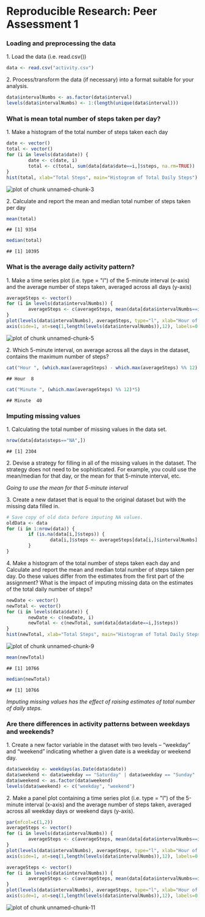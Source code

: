 # Reproducible Research: Peer Assessment 1  

### Loading and preprocessing the data

1\. Load the data (i.e. read.csv())


```r
data <- read.csv("activity.csv")
```

2\. Process/transform the data (if necessary) into a format suitable for your analysis.


```r
data$intervalNumbs <- as.factor(data$interval)
levels(data$intervalNumbs) <- 1:(length(unique(data$interval)))
```

### What is mean total number of steps taken per day?

1\. Make a histogram of the total number of steps taken each day


```r
date <- vector()
total <- vector()
for (i in levels(data$date)) {
        date <- c(date, i)
        total <- c(total, sum(data[data$date==i,]$steps, na.rm=TRUE))
}
hist(total, xlab="Total Steps", main="Histogram of Total Daily Steps")
```

![plot of chunk unnamed-chunk-3](figure/unnamed-chunk-3.png) 

2\. Calculate and report the mean and median total number of steps taken per day


```r
mean(total)
```

```
## [1] 9354
```

```r
median(total)
```

```
## [1] 10395
```

### What is the average daily activity pattern?

1\. Make a time series plot (i.e. type = "l") of the 5-minute interval (x-axis) and the average number of steps taken, averaged across all days (y-axis)


```r
averageSteps <- vector()
for (i in levels(data$intervalNumbs)) {
        averageSteps <- c(averageSteps, mean(data[data$intervalNumbs==i,]$steps, na.rm=TRUE))
}
plot(levels(data$intervalNumbs), averageSteps, type="l", xlab="Hour of Day", ylab="Average Steps", xaxt="n", main="Month Averaged Steps for Each 5 Minute Interval in the Day")
axis(side=1, at=seq(1,length(levels(data$intervalNumbs)),12), labels=0:23)
```

![plot of chunk unnamed-chunk-5](figure/unnamed-chunk-5.png) 

2\. Which 5-minute interval, on average across all the days in the dataset, contains the maximum number of steps?


```r
cat("Hour ", (which.max(averageSteps) - which.max(averageSteps) %% 12) /12)
```

```
## Hour  8
```

```r
cat("Minute ", (which.max(averageSteps) %% 12)*5)
```

```
## Minute  40
```

### Imputing missing values

1\. Calculating the total number of missing values in the data set.


```r
nrow(data[data$steps=="NA",])
```

```
## [1] 2304
```

2\. Devise a strategy for filling in all of the missing values in the dataset. The strategy does not need to be sophisticated. For example, you could use the mean/median for that day, or the mean for that 5-minute interval, etc.

*Going to use the mean for that 5-minute interval*

3\. Create a new dataset that is equal to the original dataset but with the missing data filled in.


```r
# Save copy of old data before imputing NA values.
oldData <- data
for (i in 1:nrow(data)) {
        if (is.na(data[i,]$steps)) {
                data[i,]$steps <- averageSteps[data[i,]$intervalNumbs]
        }
}
```

4\. Make a histogram of the total number of steps taken each day and Calculate and report the mean and median total number of steps taken per day. Do these values differ from the estimates from the first part of the assignment? What is the impact of imputing missing data on the estimates of the total daily number of steps?


```r
newDate <- vector()
newTotal <- vector()
for (i in levels(data$date)) {
        newDate <- c(newDate, i)
        newTotal <- c(newTotal, sum(data[data$date==i,]$steps))
}
hist(newTotal, xlab="Total Steps", main="Histogram of Total Daily Steps")
```

![plot of chunk unnamed-chunk-9](figure/unnamed-chunk-9.png) 

```r
mean(newTotal)
```

```
## [1] 10766
```

```r
median(newTotal)
```

```
## [1] 10766
```

*Imputing missing values has the effect of raising estimates of total number of daily steps.*

### Are there differences in activity patterns between weekdays and weekends?

1\. Create a new factor variable in the dataset with two levels – “weekday” and “weekend” indicating whether a given date is a weekday or weekend day.


```r
data$weekday <- weekdays(as.Date(data$date))
data$weekend <- data$weekday == "Saturday" | data$weekday == "Sunday"
data$weekend <- as.factor(data$weekend)
levels(data$weekend) <- c("weekday", "weekend")
```

2\. Make a panel plot containing a time series plot (i.e. type = "l") of the 5-minute interval (x-axis) and the average number of steps taken, averaged across all weekday days or weekend days (y-axis).


```r
par(mfcol=c(1,2))
averageSteps <- vector()
for (i in levels(data$intervalNumbs)) {
        averageSteps <- c(averageSteps, mean(data[data$intervalNumbs==i & data$weekend=="weekday",]$steps, na.rm=TRUE))
}
plot(levels(data$intervalNumbs), averageSteps, type="l", xlab="Hour of Day", ylab="Average Steps", xaxt="n", main="Month Averaged Steps for Each \n5 Minute Interval of a Weekday")
axis(side=1, at=seq(1,length(levels(data$intervalNumbs)),12), labels=0:23)

averageSteps <- vector()
for (i in levels(data$intervalNumbs)) {
        averageSteps <- c(averageSteps, mean(data[data$intervalNumbs==i & data$weekend=="weekend",]$steps, na.rm=TRUE))
}
plot(levels(data$intervalNumbs), averageSteps, type="l", xlab="Hour of Day", ylab="Average Steps", xaxt="n", main="Month Averaged Steps for Each \n5 Minute Interval of a Weekend \nDay")
axis(side=1, at=seq(1,length(levels(data$intervalNumbs)),12), labels=0:23)
```

![plot of chunk unnamed-chunk-11](figure/unnamed-chunk-11.png) 
